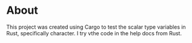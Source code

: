 # About
This project was created using Cargo to test the scalar type variables in Rust, specifically character. 
I try vthe code in the help docs from Rust. 
